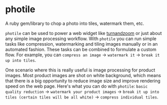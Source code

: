 photile
=======

A ruby gem/library to chop a photo into tiles, watermark them, etc.

`photile` can be used to power a web widget like [turnandzoom](https://github.com/nitindhar7/turnandzoom) or just about any simple image processing workflow. With `photile` you can run simple tasks like compression, watermarking and tiling images manually or in an automated fashion. These tasks can be combined to formulate a custom flow. For example, you can `compress an image` -> `watermark it` -> `break it up into tiles`.

One scenario where this is really useful is image processing for product images. Most product images are shot on white background, which means that there is a big opportunity to reduce image size and improve rendering speed on the web page. Here's what you can do with `photile`: `basic quality reduction` -> `watermark your product images` -> `break it up into tiles (certain tiles will be all white)` -> `compress individual tiles`.



